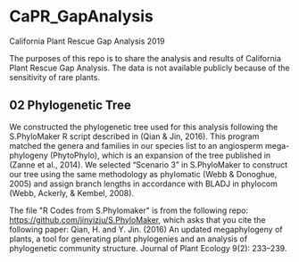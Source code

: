 # CaPR_GapAnalysis
California Plant Rescue Gap Analysis 2019

The purposes of this repo is to share the analysis and results of California Plant Rescue Gap Analysis. The data is not available publicly because of the sensitivity of rare plants.

## 02 Phylogenetic Tree
We constructed the phylogenetic tree used for this analysis following the S.PhyloMaker R script described in (Qian & Jin, 2016). This program matched the genera and families in our species list to an angiosperm mega-phylogeny (PhytoPhylo), which is an expansion of the tree published in (Zanne et al., 2014). We selected “Scenario 3” in S.PhyloMaker to construct our tree using the same methodology as phylomatic (Webb & Donoghue, 2005) and assign branch lengths in accordance with BLADJ in phylocom (Webb, Ackerly, & Kembel, 2008).

The file "R Codes from S.Phylomaker" is from the following repo: https://github.com/jinyizju/S.PhyloMaker, which asks that you cite the following paper: Qian, H. and Y. Jin. (2016) An updated megaphylogeny of plants, a tool for generating plant phylogenies and an analysis of phylogenetic community structure. Journal of Plant Ecology 9(2): 233–239.

